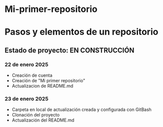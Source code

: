 # Mi-primer-repositorio
<h1>Pasos y elementos de un repositorio</h1>

<h2>Estado de proyecto: EN CONSTRUCCIÓN</h2>

<h3>22 de enero 2025</h3>
<ul>
  <li>Creación de cuenta</li>

  <li>Creación de "Mi primer repositorio"</li>

  <li>Actualizacion de README.md</li>
</ul>
<h3>23 de enero 2025</h3>

<ul>
  <li>Carpeta en local de actualización creada y configurada con GitBash</li>
  <li>Clonación del proyecto</li>
  <li>Actualización del README.md</li>
</ul>

